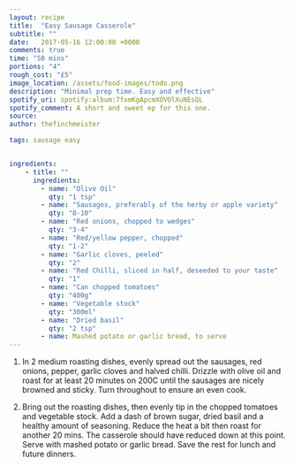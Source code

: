 ```yaml
---
layout: recipe
title:  "Easy Sausage Casserole"
subtitle: ""
date:   2017-05-16 12:00:00 +0000
comments: true
time: "50 mins"
portions: "4"
rough_cost: "£5"
image_location: /assets/food-images/todo.png
description: "Minimal prep time. Easy and effective"
spotify_uri: spotify:album:7fxmKgApcmXOVOlXuNEsQL
spotify_comment: A short and sweet ep for this one. 
source:
author: thefinchmeister

tags: sausage easy


ingredients:
    - title: ""
      ingredients:
        - name: "Olive Oil"
          qty: "1 tsp"
        - name: "Sausages, preferably of the herby or apple variety"
          qty: "8-10"
        - name: "Red onions, chopped to wedges"
          qty: "3-4"
        - name: "Red/yellow pepper, chopped"
          qty: "1-2"
        - name: "Garlic cloves, peeled"
          qty: "2"
        - name: "Red Chilli, sliced in half, deseeded to your taste"
          qty: "1"
        - name: "Can chopped tomatoes"
          qty: "400g"
        - name: "Vegetable stock"
          qty: "300ml"
        - name: "Dried basil"
          qty: "2 tsp"
        - name: Mashed potato or garlic bread, to serve
---
```


1. In 2 medium roasting dishes, evenly spread out the sausages, 
red onions, pepper, garlic cloves and halved chilli. 
Drizzle with olive oil and roast for at least 20 minutes on 200C 
until the sausages are nicely browned and sticky. Turn throughout to ensure an even cook.

2. Bring out the roasting dishes, then evenly tip in the chopped tomatoes and vegetable stock.
Add a dash of brown sugar, dried basil and a healthy amount of seasoning. 
Reduce the heat a bit then roast for another 20 mins. 
The casserole should have reduced down at this point.
Serve with mashed potato or garlic bread. Save the rest for lunch and future dinners.
